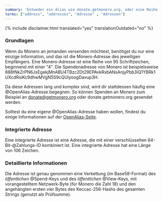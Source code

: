 ```yaml
---
summary: 'Entweder ein Alias wie donate.getmonero.org, oder eine Reihe von 95 Schriftzeichen, beginnend mit einer 4'
terms: ["address", "addresses", "Adresse" , "Adressen"]
---
```


{% include disclaimer.html translated="yes" translationOutdated="no" %}

### Grundlagen

Wenn du Monero an jemanden versenden möchtest, benötigst du nur eine einzige
Information, und das ist die Monero-Adresse des jeweiligen Empfängers. Eine
Monero-Adresse ist eine Reihe von 95 Schriftzeichen, beginnend mit einer
"4". Die Spendenadresse von Monero ist beispielsweise
888tNkZrPN6JsEgekjMnABU4TBzc2Dt29EPAvkRxbANsAnjyPbb3iQ1YBRk1UXcdRsiKc9dhwMVgN5S9cQUiyoogDavup3H.

Da diese Adressen lang und komplex sind, wird dir stattdessen häufig eine
@OpenAlias-Adresse begegnen. So können Spenden an Monero zum Beispiel an
donate@getmonero.org oder donate.getmonero.org gesendet werden.

Solltest du eine eigene @OpenAlias-Adresse haben wollen, findest du einige
Informationen auf der [OpenAlias-Seite](https://openalias.org/).

### Integrierte Adresse

Eine integrierte Adresse ist eine Adresse, die mit einer verschlüsselten
64-Bit-@Zahlungs-ID kombiniert ist. Eine integrierte Adresse hat eine Länge
von 106 Zeichen.

### Detaillierte Informationen

Die Adresse ist genau genommen eine Verkettung (im Base58-Format) des
*öffentlichen* @Spend-Keys und des *öffentlichen* @View-Keys, mit
vorangestelltem Netzwerk-Byte (für Monero die Zahl 18) und den angehängten
ersten vier Bytes des Keccac-256-Hashs des gesamten Strings (genutzt als
Prüfsumme).
